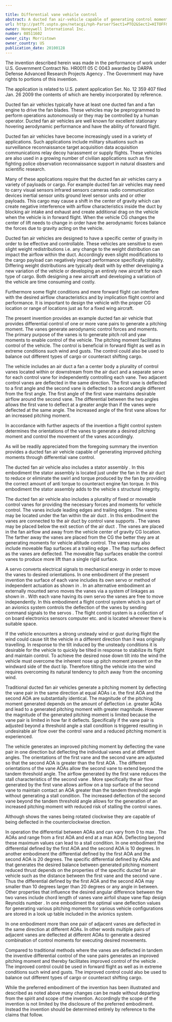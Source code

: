 ```yaml
---

title: Differential vane vehicle control
abstract: A ducted fan air-vehicle capable of generating control moments. The ducted fan air-vehicle includes an air duct, a fan, a center body, a plurality of control vanes. The vanes are independently controlled and are deflected in the same direction but at different angles, thereby providing an increased control moments to the vehicle compared to the prior art. The increased pitching moment allows for additional control authority. Additional control authority is useful in forward flight and is especially desirable when the ducted fan air-vehicle is maneuvering in unsteady or turbulent winds or with various types of cargo that may effect the vehicle center of gravity location.
url: http://patft.uspto.gov/netacgi/nph-Parser?Sect1=PTO2&Sect2=HITOFF&p=1&u=%2Fnetahtml%2FPTO%2Fsearch-adv.htm&r=1&f=G&l=50&d=PALL&S1=08511602&OS=08511602&RS=08511602
owner: Honeywell International Inc.
number: 08511602
owner_city: Morristown
owner_country: US
publication_date: 20100128
---
```

The invention described herein was made in the performance of work under U.S. Government Contract No. HR0011 05 C 0043 awarded by DARPA Defense Advanced Research Projects Agency . The Government may have rights to portions of this invention.

The application is related to U.S. patent application Ser. No. 12 359 407 filed Jan. 26 2009 the contents of which are hereby incorporated by reference.

Ducted fan air vehicles typically have at least one ducted fan and a fan engine to drive the fan blades. These vehicles may be preprogrammed to perform operations autonomously or they may be controlled by a human operator. Ducted fan air vehicles are well known for excellent stationary hovering aerodynamic performance and have the ability of forward flight.

Ducted fan air vehicles have become increasingly used in a variety of applications. Such applications include military situations such as surveillance reconnaissance target acquisition data acquisition communications relay decoy harassment or supply flights. These vehicles are also used in a growing number of civilian applications such as fire fighting police observation reconnaissance support in natural disasters and scientific research.

Many of these applications require that the ducted fan air vehicles carry a variety of payloads or cargo. For example ducted fan air vehicles may need to carry visual sensors infrared sensors cameras radio communication devices inertial sensor units ground level sensor units and or other payloads. This cargo may cause a shift in the center of gravity which can create negative interference with airflow characteristics inside the duct by blocking air intake and exhaust and create additional drag on the vehicle when the vehicle is in forward flight. When the vehicle CG changes the center of lift needs to change in order have the aerodynamic forces balance the forces due to gravity acting on the vehicle.

Ducted fan air vehicles are designed to have a specific center of gravity in order to be effective and controllable. These vehicles are sensitive to even slight weight redistributions i.e. any change to the weight distribution can impact the airflow within the duct. Accordingly even slight modifications to the cargo payload can negatively impact performance specifically stability. Differing weight distributions are typically dealt with by either developing a new variation of the vehicle or developing an entirely new aircraft for each type of cargo. Both designing a new aircraft and developing a variation of the vehicle are time consuming and costly.

Furthermore some flight conditions and mere forward flight can interfere with the desired airflow characteristics and by implication flight control and performance. It is important to design the vehicle with the proper CG location or range of locations just as for a fixed wing aircraft.

The present invention provides an example ducted fan air vehicle that provides differential control of one or more vane pairs to generate a pitching moment. The vanes generate aerodynamic control forces and moments. The primary purpose of the vanes is to generate pitch roll and yaw moments to enable control of the vehicle. The pitching moment facilitates control of the vehicle. The control is beneficial in forward flight as well as in extreme conditions such wind and gusts. The control could also be used to balance out different types of cargo or counteract shifting cargo.

The vehicle includes an air duct a fan a center body a plurality of control vanes located within or downstream from the air duct and a separate servo for each control vane for independently controlling each vane. Two adjacent control vanes are deflected in the same direction. The first vane is deflected to a first angle and the second vane is deflected to a second angle different from the first angle. The first angle of the first vane maintains desirable airflow around the second vane. The differential between the two angles allows the first vane to deflect at a greater angle than if the vanes were deflected at the same angle. The increased angle of the first vane allows for an increased pitching moment.

In accordance with further aspects of the invention a flight control system determines the orientations of the vanes to generate a desired pitching moment and control the movement of the vanes accordingly.

As will be readily appreciated from the foregoing summary the invention provides a ducted fan air vehicle capable of generating improved pitching moments through differential vane control.

The ducted fan air vehicle also includes a stator assembly . In this embodiment the stator assembly is located just under the fan in the air duct to reduce or eliminate the swirl and torque produced by the fan by providing the correct amount of anti torque to counteract engine fan torque. In this embodiment the stator assembly adds to the vehicle s structural integrity.

The ducted fan air vehicle also includes a plurality of fixed or moveable control vanes for providing the necessary forces and moments for vehicle control. The vanes include leading edges and trailing edges . The vanes may be located under the fan within the air duct . In this embodiment the vanes are connected to the air duct by control vane supports . The vanes may be placed below the exit section of the air duct . The vanes are placed in the fan airflow and away from the vehicle center of gravity CG location. The farther away the vanes are placed from the CG the better they are at generating moments for vehicle altitude control. The vanes may also include moveable flap surfaces at a trailing edge . The flap surfaces deflect as the vanes are deflected. The moveable flap surfaces enable the control vanes to produce more lift than a single rigid surface.

A servo converts electrical signals to mechanical energy in order to move the vanes to desired orientations. In one embodiment of the present invention the surface of each vane includes its own servo or method of independent actuation as shown in . In an alternative embodiment an externally mounted servo moves the vanes via a system of linkages as shown in . With each vane having its own servo the vanes are free to move independently. In this embodiment a flight control system which is part of an avionics system controls the deflection of the vanes by sending command signals to the servos . The flight control system is a collection of on board electronics sensors computer etc. and is located wherever there is suitable space.

If the vehicle encounters a strong unsteady wind or gust during flight the wind could cause tilt the vehicle in a different direction than it was originally travelling. In response to the tilt induced by the unsteady conditions it is desirable for the vehicle to quickly be tilted in response to stabilize its flight and maintain control. To achieve the desired nose down tilt into the wind the vehicle must overcome the inherent nose up pitch moment present on the windward side of the duct lip. Therefore tilting the vehicle into the wind requires overcoming its natural tendency to pitch away from the oncoming wind.

Traditional ducted fan air vehicles generate a pitching moment by deflecting the vane pair in the same direction at equal AOAs i.e. the first AOA and the second AOA are substantially identical. The magnitude of the pitching moment generated depends on the amount of deflection i.e. greater AOAs and lead to a generated pitching moment with greater magnitude. However the magnitude of the generated pitching moment is limited because the vane pair is limited in how far it deflects. Specifically if the vane pair is adjusted beyond a threshold angle a stall condition is triggered resulting in undesirable air flow over the control vane and a reduced pitching moment is experienced.

The vehicle generates an improved pitching moment by deflecting the vane pair in one direction but deflecting the individual vanes and at different angles. The orientations of the first vane and the second vane are adjusted so that the second AOA is greater than the first AOA . The different orientations of the vane AOAs allow the second vane to extend beyond the tandem threshold angle. The airflow generated by the first vane reduces the stall characteristics of the second vane . More specifically the air flow generated by the first vane allows airflow on a top surface of the second vane to maintain contact an AOA greater than the tandem threshold angle without generating a stall condition. The increased deflection of the second vane beyond the tandem threshold angle allows for the generation of an increased pitching moment with reduced risk of stalling the control vanes.

Although shows the vanes being rotated clockwise they are capable of being deflected in the counterclockwise direction.

In operation the differential between AOAs and can vary from 0 to max . The AOAs and range from a first AOA and end at a max AOA. Deflecting beyond these maximum values can lead to a stall condition. In one embodiment the differential defined by the first AOA and the second AOA is 10 degrees. In another embodiment the differential defined by the first AOA and the second AOA is 20 degrees. The specific differential defined by AOAs and that generates the desired balance between generated pitching moment reduced thrust depends on the properties of the specific ducted fan air vehicle such as the distance between the first vane and the second vane . Thus the differential defined by the first AOA and the second AOA may smaller than 10 degrees larger than 20 degrees or any angle in between. Other properties that influence the desired angular difference between the two vanes include chord length of vanes vane airfoil shape vane flap design Reynolds number . In one embodiment the optimal vane deflection values for generating various pitching moments for various vehicle configurations are stored in a look up table included in the avionics system.

In one embodiment more than one pair of adjacent vanes are deflected in the same direction at different AOAs. In other words multiple pairs of adjacent vanes are deflected at different AOAs to generate a desired combination of control moments for executing desired movements.

Compared to traditional methods where the vanes are deflected in tandem the inventive differential control of the vane pairs generates an improved pitching moment and thereby facilitates improved control of the vehicle . The improved control could be used in forward flight as well as in extreme conditions such wind and gusts. The improved control could also be used to balance out different types of cargo or counteract shifting cargo.

While the preferred embodiment of the invention has been illustrated and described as noted above many changes can be made without departing from the spirit and scope of the invention. Accordingly the scope of the invention is not limited by the disclosure of the preferred embodiment. Instead the invention should be determined entirely by reference to the claims that follow.

